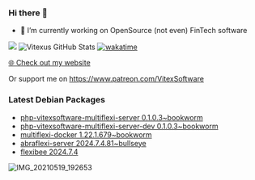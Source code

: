 ### Hi there 👋

- 🔭 I’m currently working on OpenSource  (not even) FinTech software

![](https://komarev.com/ghpvc/?username=Vitexus)
![Vitexus GitHub Stats](https://github-readme-stats.vercel.app/api?username=Vitexus&show_icons=true)
[![wakatime](https://wakatime.com/badge/user/5abba9ca-813e-43ac-9b5f-b1cfdf3dc1c7.svg)](https://wakatime.com/@5abba9ca-813e-43ac-9b5f-b1cfdf3dc1c7)

<p><a href="https://vitexsoftware.cz">🌐 Check out my website</a></p>

Or support me on https://www.patreon.com/VitexSoftware

### Latest Debian Packages
<!-- DEBIAN-PACKAGES-LIST:START -->
- [php-vitexsoftware-multiflexi-server 0.1.0.3~bookworm](https://repo.vitexsoftware.com/package.php?package=php-vitexsoftware-multiflexi-server)
- [php-vitexsoftware-multiflexi-server-dev 0.1.0.3~bookworm](https://repo.vitexsoftware.com/package.php?package=php-vitexsoftware-multiflexi-server-dev)
- [multiflexi-docker 1.22.1.679~bookworm](https://repo.vitexsoftware.com/package.php?package=multiflexi-docker)
- [abraflexi-server 2024.7.4.81~bullseye](https://repo.vitexsoftware.com/package.php?package=abraflexi-server)
- [flexibee 2024.7.4](https://repo.vitexsoftware.com/package.php?package=flexibee)
<!-- DEBIAN-PACKAGES-LIST:END -->

![IMG_20210519_192653](https://user-images.githubusercontent.com/2621130/120022731-1bd48900-bfed-11eb-90f9-4f88f560b8b7.jpg)

<!--
**Vitexus/Vitexus** is a ✨ _special_ ✨ repository because its `README.md` (this file) appears on your GitHub profile.

Here are some ideas to get you started:

- 🌱 I’m currently learning ...
- 👯 I’m looking to collaborate on ...
- 🤔 I’m looking for help with ...
- 💬 Ask me about ...
- 📫 How to reach me: ...
- 😄 Pronouns: ...
- ⚡ Fun fact: ...
-->


